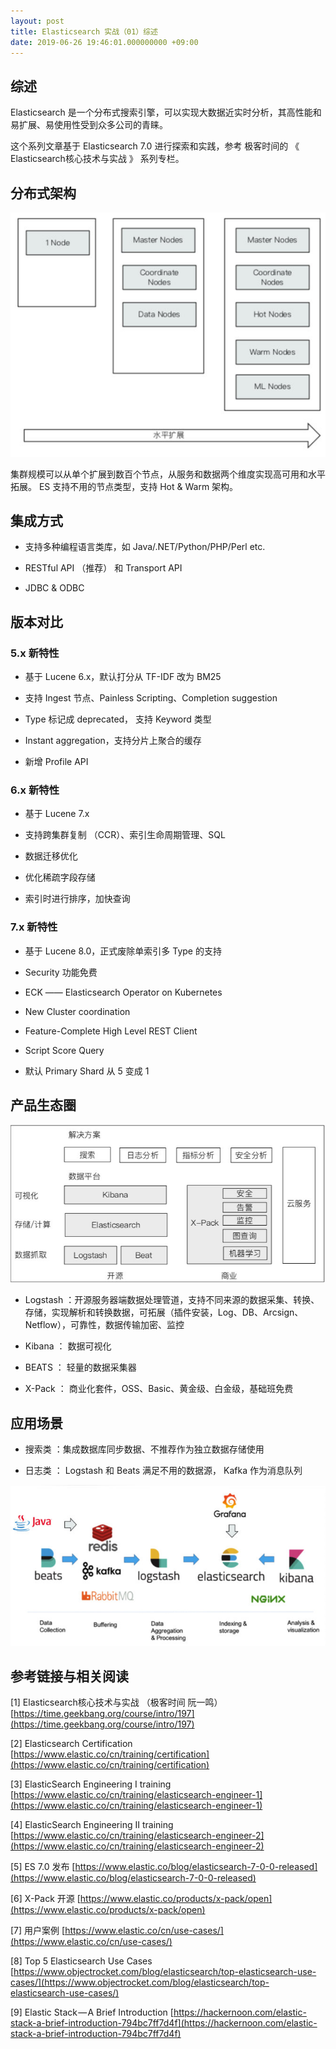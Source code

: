 ```yaml
---
layout: post
title: Elasticsearch 实战（01）综述
date: 2019-06-26 19:46:01.000000000 +09:00
---
```

## 综述

Elasticsearch 是一个分布式搜索引擎，可以实现大数据近实时分析，其高性能和易扩展、易使用性受到众多公司的青睐。

这个系列文章基于 Elasticsearch 7.0 进行探索和实践，参考 极客时间的 《 Elasticsearch核心技术与实战 》 系列专栏。

## 分布式架构

![](https://github.com/CaoTouChan/ctc_imgs/raw/master/006tNc79ly1g4fyr77qigj30fb0bv74n.jpg)

集群规模可以从单个扩展到数百个节点，从服务和数据两个维度实现高可用和水平拓展。 ES 支持不用的节点类型，支持 Hot & Warm 架构。

## 集成方式

* 支持多种编程语言类库，如 Java/.NET/Python/PHP/Perl etc.

* RESTful API （推荐） 和 Transport API

* JDBC & ODBC

## 版本对比

### 5.x 新特性

* 基于 Lucene 6.x，默认打分从 TF-IDF 改为 BM25

* 支持 Ingest 节点、Painless Scripting、Completion suggestion

* Type 标记成 deprecated， 支持 Keyword 类型

* Instant aggregation，支持分片上聚合的缓存

* 新增 Profile API

### 6.x 新特性

* 基于 Lucene 7.x

* 支持跨集群复制 （CCR）、索引生命周期管理、SQL

* 数据迁移优化

* 优化稀疏字段存储

* 索引时进行排序，加快查询

### 7.x 新特性

* 基于 Lucene 8.0，正式废除单索引多 Type 的支持

* Security 功能免费

* ECK —— Elasticsearch Operator on Kubernetes

* New Cluster coordination

* Feature-Complete High Level REST Client

* Script Score Query

* 默认 Primary Shard 从 5 变成 1

## 产品生态圈

![](https://github.com/CaoTouChan/ctc_imgs/raw/master/006tNc79ly1g4fyu8h14oj30k00a1755.jpg)

* Logstash ：开源服务器端数据处理管道，支持不同来源的数据采集、转换、存储，实现解析和转换数据，可拓展（插件安装，Log、DB、Arcsign、Netflow），可靠性，数据传输加密、监控

* Kibana ： 数据可视化

* BEATS ： 轻量的数据采集器

* X-Pack ： 商业化套件，OSS、Basic、黄金级、白金级，基础班免费

## 应用场景

* 搜索类 ：集成数据库同步数据、不推荐作为独立数据存储使用

* 日志类 ： Logstash 和 Beats 满足不用的数据源， Kafka 作为消息队列

![](https://github.com/CaoTouChan/ctc_imgs/raw/master/006tNc79ly1g4fyurnrqfj30ij09hmyy.jpg)


## 参考链接与相关阅读

[1] Elasticsearch核心技术与实战 （极客时间 阮一鸣）[https://time.geekbang.org/course/intro/197](https://time.geekbang.org/course/intro/197)

[2] Elasticsearch Certification [https://www.elastic.co/cn/training/certification](https://www.elastic.co/cn/training/certification)

[3] ElasticSearch Engineering I training [https://www.elastic.co/cn/training/elasticsearch-engineer-1](https://www.elastic.co/cn/training/elasticsearch-engineer-1)

[4] ElasticSearch Engineering II training [https://www.elastic.co/cn/training/elasticsearch-engineer-2](https://www.elastic.co/cn/training/elasticsearch-engineer-2)

[5] ES 7.0 发布 [https://www.elastic.co/blog/elasticsearch-7-0-0-released](https://www.elastic.co/blog/elasticsearch-7-0-0-released)

[6] X-Pack 开源 [https://www.elastic.co/products/x-pack/open](https://www.elastic.co/products/x-pack/open)

[7] 用户案例 [https://www.elastic.co/cn/use-cases/](https://www.elastic.co/cn/use-cases/)

[8] Top 5 Elasticsearch Use Cases [https://www.objectrocket.com/blog/elasticsearch/top-elasticsearch-use-cases/](https://www.objectrocket.com/blog/elasticsearch/top-elasticsearch-use-cases/)

[9] Elastic Stack — A Brief Introduction [https://hackernoon.com/elastic-stack-a-brief-introduction-794bc7ff7d4f](https://hackernoon.com/elastic-stack-a-brief-introduction-794bc7ff7d4f)



